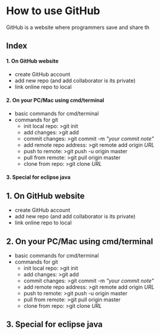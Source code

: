 # How to use GitHub
GitHub is a website where programmers save and share th
## Index
#### 1. On GitHub website
 * create GitHub account
 * add new repo (and add collaborator is its private) 
 * link online repo to local
#### 2. On your PC/Mac using cmd/terminal
 * basic commands for cmd/terminal
 * commands for git
   * init local repo: >git init
   * add changes: >git add
   * commit changes: >git commit -m *"your commit note"*
   * add remote repo address: >git remote add origin *URL*
   * push to remote: >git push -u origin master
   * pull from remote: >git pull origin master
   * clone from repo: >git clone *URL* 
#### 3. Special for eclipse java

## 1. On GitHub website
 * create GitHub account
 * add new repo (and add collaborator is its private) 
 * link online repo to local
## 2. On your PC/Mac using cmd/terminal
 * basic commands for cmd/terminal
 * commands for git
   * init local repo: >git init
   * add changes: >git add
   * commit changes: >git commit -m *"your commit note"*
   * add remote repo address: >git remote add origin *URL*
   * push to remote: >git push -u origin master
   * pull from remote: >git pull origin master
   * clone from repo: >git clone *URL* 
## 3. Special for eclipse java
 

